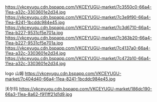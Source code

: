 https://vkceyugu.cdn.bspapp.com/VKCEYUGU-market/7c3550c0-66a4-11ea-a32c-3303601e2d34.jpg
https://vkceyugu.cdn.bspapp.com/VKCEYUGU-market/7c3e9f90-66a4-11ea-8241-1bcddc984e45.jpg
https://vkceyugu.cdn.bspapp.com/VKCEYUGU-market/7c3d6710-66a4-11ea-b227-9531cf5e701a.jpg
https://vkceyugu.cdn.bspapp.com/VKCEYUGU-market/7c363b20-66a4-11ea-b227-9531cf5e701a.jpg
https://vkceyugu.cdn.bspapp.com/VKCEYUGU-market/7c4137a0-66a4-11ea-a32c-3303601e2d34.jpg
https://vkceyugu.cdn.bspapp.com/VKCEYUGU-market/7c472b10-66a4-11ea-a32c-3303601e2d34.jpg


logo
山姆
https://vkceyugu.cdn.bspapp.com/VKCEYUGU-market/7c404d40-66a4-11ea-8241-1bcddc984e45.jpg

沃尔玛
https://vkceyugu.cdn.bspapp.com/VKCEYUGU-market/186dc190-66a3-11ea-8a62-f911ff21d1d9.jpg